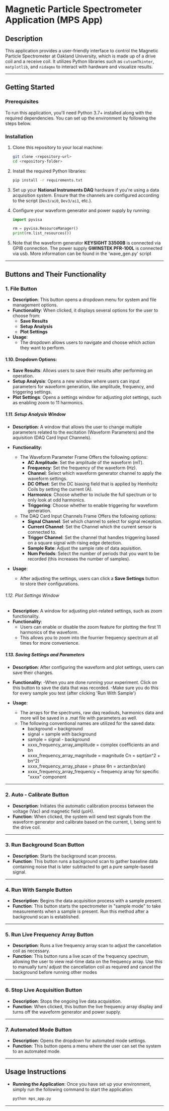 # Magnetic Particle Spectrometer Application (MPS App)

## Description

This application provides a user-friendly interface to control the Magnetic Particle Spectrometer at Oakland University, which is made up of a drive coil and a receive coil. It utilizes Python libraries such as `cutsomTkinter`, `matplotlib`, and `nidaqmx` to interact with hardware and visualize results.

---

## Getting Started

### Prerequisites

To run this application, you'll need Python 3.7+ installed along with the required dependencies. You can set up the environment by following the steps below.

### Installation

1. Clone this repository to your local machine:
    ```bash
    git clone <repository-url>
    cd <repository-folder>
    ```

2. Install the required Python libraries:
    ```bash
    pip install -r requirements.txt
    ```

3. Set up your **National Instruments DAQ** hardware if you're using a data acquisition system. Ensure that the channels are configured according to the script (`Dev3/ai0`, `Dev3/ai1`, etc.).

4. Configure your waveform generator and power supply by running:

    ```python
    import pyvisa
    
    rm = pyvisa.ResourceManager()
    print(rm.list_resources())
    ```
5. Note that the waveform generator **KEYSIGHT 33500B** is connected via GPIB connection. The power supply **GWINSTEK PFR-100L** is connected via usb. More information can be found in the 'wave_gen.py' script
---
## Buttons and Their Functionality

### 1. File Button
   - **Description**: This button opens a dropdown menu for system and file management options.
   - **Functionality**: When clicked, it displays several options for the user to choose from:
     - **Save Results**
     - **Setup Analysis**
     - **Plot Settings**
   - **Usage**: 
     - The dropdown allows users to navigate and choose which action they want to perform.

#### 1.10. Dropdown Options:
   - **Save Results**: Allows users to save their results after performing an operation.
   - **Setup Analysis**: Opens a new window where users can input parameters for waveform generation, like amplitude, frequency, and triggering settings.
   - **Plot Settings**: Opens a settings window for adjusting plot settings, such as enabling zoom to 11 harmonics.

##### 1.11. Setup Analysis Window
   - **Description**: A window that allows the user to change multiple parameters related to the excitation (Waveform Parameters) and the aquisition (DAQ Card Input Channels).
   - **Functionality**:
     - The Waveform Parameter Frame Offers the following options:
       - **AC Amplitude**: Set the amplitude of the waveform (mT).
       - **Frequency**: Set the frequency of the waveform (Hz).
       - **Channel**: Select which waveform generator channel to apply the waveform settings.
       - **DC Offset**: Set the DC biasing field that is applied by Hemholtz Coils by setting the current (A).
       - **Harmonics**: Choose whether to include the full spectrum or to only look at odd harmonics.
       - **Triggering**: Choose whether to enable triggering for waveform generation.
     - The DAQ Card Input Channels Frame Offers the following options:
       - **Signal Channel**: Set which channel to select for signal reception.
       - **Current Channel**: Set the Channel which the current sensor is connected to.
       - **Trigger Channel**: Set the channel that handles triggering based on a square signal with rising edge detection.
       - **Sample Rate**: Adjust the sample rate of data aquisition.
       - **Num Periods**: Select the number of periods that you want to be recorded (this increases the number of samples). 

   - **Usage**: 
     - After adjusting the settings, users can click a **Save Settings** button to store their configurations.

###### 1.12. Plot Settings Window
   - **Description**: A window for adjusting plot-related settings, such as zoom functionality.
   - **Functionality**:
     - Users can enable or disable the zoom feature for plotting the first 11 harmonics of the waveform.
     - This allows you to zoom into the fourrier frequency spectrum at all times for more convenience.

##### 1.13. Saving Settings and Parameters
   - **Description**: After configuring the waveform and plot settings, users can save their changes.
   - **Functionality**: 
     -When you are done running your experiment. Click on this button to save the data that was recorded.
     -Make sure you do this for every sample you test (after clicking 'Run With Sample')

   - **Usage**: 
     - The arrays for the spectrums, raw daq readouts, harmonics data and more will be saved in a .mat file with parameters as well.
     - The following conventional names are utilized for the saved data:
        - background = background
        - signal = sample with background
        - sample = signal - background
        - xxxx_frequency_array_amplitude = complex coefficients an and bn
        - xxxx_frequency_array_magnitude = magnitude Cn = sqrt(an^2 + bn^2)
        - xxxx_frequency_array_phase = phase θn = arctan(bn/an)
        - xxxx_frequency_array_frequency = frequency array for specific "xxxx" component

---

### 2. **Auto - Calibrate Button**
   - **Description**: Initiates the automatic calibration process between the voltage (Vac) and magnetic field (μoH).
   - **Function**: When clicked, the system will send test signals from the waveform generator and calibrate based on the
                 current, I, being sent to the drive coil.

---

### 3. **Run Background Scan Button**
   - **Description**: Starts the background scan process.
   - **Function**: This button runs a background scan to gather baseline data containing noise that is later subtracted to get a pure sample-based signal.

---

### 4. **Run With Sample Button**
   - **Description**: Begins the data acquisition process with a sample present.
   - **Function**: This button starts the spectrometer in "sample mode" to take measurements when a sample is present. Run this method after a background scan is established.

---

### 5. **Run Live Frequency Array Button**
   - **Description**: Runs a live frequency array scan to adjust the cancellation coil as necessary.
   - **Function**: This button runs a live scan of the frequency spectrum, allowing the user to view real-time data on the frequency array.
                   Use this to manually turn/ adjust the cancellation coil as required and cancel the background before running other modes

---

### 6. **Stop Live Acquisition Button**
   - **Description**: Stops the ongoing live data acquisition.
   - **Function**: When clicked, this button the live frequency array display and turns off the waveform generator and power supply.

---

### 7. **Automated Mode Button**
   - **Description**: Opens the dropdown for automated mode settings.
   - **Function**: This button opens a menu where the user can set the system to an automated mode.

---

## Usage Instructions

- **Running the Application**: Once you have set up your environment, simply run the following command to start the application:
    ```bash
    python mps_app.py
    ```

---

